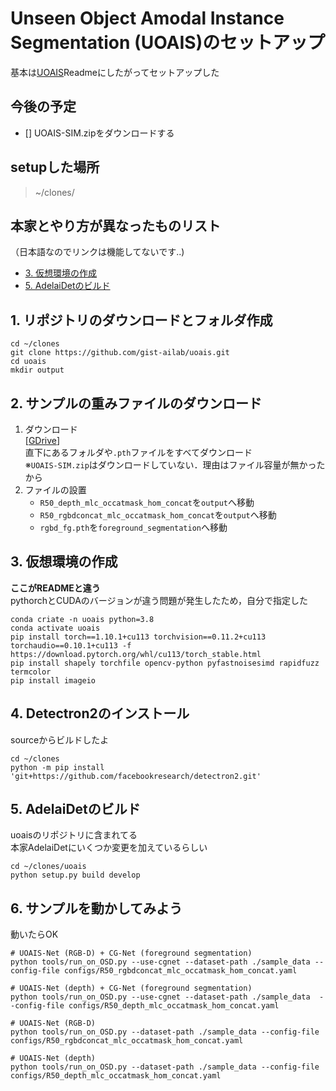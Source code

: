 # Unseen Object Amodal Instance Segmentation (UOAIS)のセットアップ
基本は[UOAIS](https://github.com/gist-ailab/uoais)Readmeにしたがってセットアップした

## 今後の予定
- [] UOAIS-SIM.zipをダウンロードする

## setupした場所
> ~/clones/

## 本家とやり方が異なったものリスト  
（日本語なのでリンクは機能してないです..)  
- [3. 仮想環境の作成](#3.-仮想環境の作成)
- [5. AdelaiDetのビルド](#5.-AdelaiDetのビルド)

## 1. リポジトリのダウンロードとフォルダ作成
```
cd ~/clones
git clone https://github.com/gist-ailab/uoais.git
cd uoais
mkdir output
```

## 2. サンプルの重みファイルのダウンロード
1. ダウンロード  
[[GDrive](https://drive.google.com/drive/folders/1D5hHFDtgd5RnX__55MmpfOAM83qdGYf0?usp=sharing)]  
直下にあるフォルダや`.pth`ファイルをすべてダウンロード  
※`UOAIS-SIM.zip`はダウンロードしていない．理由はファイル容量が無かったから
2. ファイルの設置  
    - `R50_depth_mlc_occatmask_hom_concat`を`output`へ移動  
    - `R50_rgbdconcat_mlc_occatmask_hom_concat`を`output`へ移動　　
    - `rgbd_fg.pth`を`foreground_segmentation`へ移動  

## 3. 仮想環境の作成  
**ここがREADMEと違う**  
pythorchとCUDAのバージョンが違う問題が発生したため，自分で指定した
```
conda criate -n uoais python=3.8
conda activate uoais
pip install torch==1.10.1+cu113 torchvision==0.11.2+cu113 torchaudio==0.10.1+cu113 -f https://download.pytorch.org/whl/cu113/torch_stable.html
pip install shapely torchfile opencv-python pyfastnoisesimd rapidfuzz termcolor
pip install imageio
```

## 4. Detectron2のインストール  
sourceからビルドしたよ
```
cd ~/clones
python -m pip install 'git+https://github.com/facebookresearch/detectron2.git'
```

## 5. AdelaiDetのビルド
uoaisのリポジトリに含まれてる  
本家AdelaiDetにいくつか変更を加えているらしい  
```
cd ~/clones/uoais
python setup.py build develop 
```

## 6. サンプルを動かしてみよう
動いたらOK
```
# UOAIS-Net (RGB-D) + CG-Net (foreground segmentation)
python tools/run_on_OSD.py --use-cgnet --dataset-path ./sample_data --config-file configs/R50_rgbdconcat_mlc_occatmask_hom_concat.yaml

# UOAIS-Net (depth) + CG-Net (foreground segmentation)
python tools/run_on_OSD.py --use-cgnet --dataset-path ./sample_data  --config-file configs/R50_depth_mlc_occatmask_hom_concat.yaml

# UOAIS-Net (RGB-D)
python tools/run_on_OSD.py --dataset-path ./sample_data --config-file configs/R50_rgbdconcat_mlc_occatmask_hom_concat.yaml

# UOAIS-Net (depth)
python tools/run_on_OSD.py --dataset-path ./sample_data --config-file configs/R50_depth_mlc_occatmask_hom_concat.yaml
```